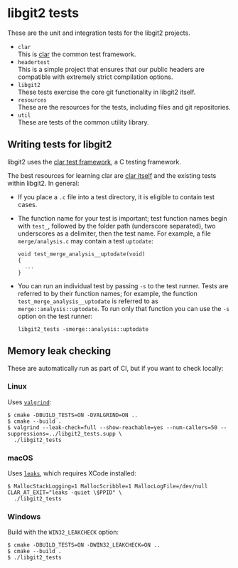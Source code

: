 # libgit2 tests

These are the unit and integration tests for the libgit2 projects.

* `clar`  
  This is [clar](https://github.com/clar-test/clar) the common test framework.
* `headertest`  
  This is a simple project that ensures that our public headers are
  compatible with extremely strict compilation options.
* `libgit2`  
  These tests exercise the core git functionality in libgit2 itself.
* `resources`  
  These are the resources for the tests, including files and git
  repositories.
* `util`  
  These are tests of the common utility library.

## Writing tests for libgit2

libgit2 uses the [clar test framework](http://github.com/clar-test/clar), a
C testing framework.

The best resources for learning clar are [clar itself](https://github.com/clar-test/clar)
and the existing tests within libgit2.  In general:

* If you place a `.c` file into a test directory, it is eligible to contain
test cases.
* The function name for your test is important; test function names begin
  with `test_`, followed by the folder path (underscore separated), two
  underscores as a delimiter, then the test name.  For example, a file
  `merge/analysis.c` may contain a test `uptodate`:

  ```
  void test_merge_analysis__uptodate(void)
  {
    ...
  }
  ```

* You can run an individual test by passing `-s` to the test runner.  Tests
  are referred to by their function names; for example, the function
  `test_merge_analysis__uptodate` is referred to as `merge::analysis::uptodate`.
  To run only that function you can use the `-s` option on the test runner:

  ```
  libgit2_tests -smerge::analysis::uptodate
  ```

## Memory leak checking

These are automatically run as part of CI, but if you want to check locally:

### Linux

Uses [`valgrind`](http://www.valgrind.org/):

```console
$ cmake -DBUILD_TESTS=ON -DVALGRIND=ON ..
$ cmake --build .
$ valgrind --leak-check=full --show-reachable=yes --num-callers=50 --suppressions=../libgit2_tests.supp \
  ./libgit2_tests
```

### macOS

Uses [`leaks`](https://developer.apple.com/library/archive/documentation/Performance/Conceptual/ManagingMemory/Articles/FindingLeaks.html), which requires XCode installed:

```console
$ MallocStackLogging=1 MallocScribble=1 MallocLogFile=/dev/null CLAR_AT_EXIT="leaks -quiet \$PPID" \
  ./libgit2_tests
```

### Windows

Build with the `WIN32_LEAKCHECK` option:

```console
$ cmake -DBUILD_TESTS=ON -DWIN32_LEAKCHECK=ON ..
$ cmake --build .
$ ./libgit2_tests
```
